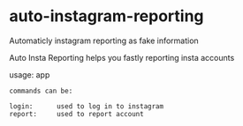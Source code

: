# auto-instagram-reporting
Automaticly instagram reporting as fake information

Auto Insta Reporting helps you fastly reporting insta accounts

  usage:
    app <command>

    commands can be:

    login:      used to log in to instagram
    report:     used to report account     
